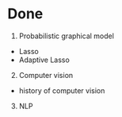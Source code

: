 # Done

1. Probabilistic graphical model
- Lasso
- Adaptive Lasso

2. Computer vision
- history of computer vision

3. NLP



